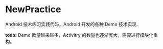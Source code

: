 # NewPractice

Android 技术练习实践代码，Android 开发的各种 Demo 技术实现.

**todo:**
Demo 数量越来越多，Activitry 的数量也逐渐庞大，需要进行模块化重构。



